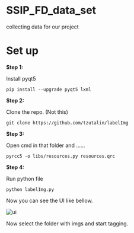# SSIP_FD_data_set
collecting data for our project

<H1>Set up</H1>

<b>Step 1:</b>

Install pyqt5

```pip install --upgrade pyqt5 lxml```

<b>Step 2:</b>

Clone the repo. (Not this)

```git clone https://github.com/tzutalin/labelImg```

<b>Step 3:</b>

Open cmd in that folder and  ......

```pyrcc5 -o libs/resources.py resources.qrc```

<b>Step 4:</b>

Run python file

```python labelImg.py```

Now you can see the UI like bellow.

![ui](https://user-images.githubusercontent.com/61907131/117663764-a7ad7f00-b1be-11eb-866a-85b7252b9b43.PNG)

Now select the folder with imgs and start tagging.

